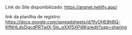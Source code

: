 Link do Site disponibilizado: https://arqnet.netlify.app/

link da planilha de registro: https://docs.google.com/spreadsheets/d/1fvOHE8hBQ-KfNHLdvDgcdPRTwIX-5lo_gXXf5XPi8Kg/edit?usp=sharing
